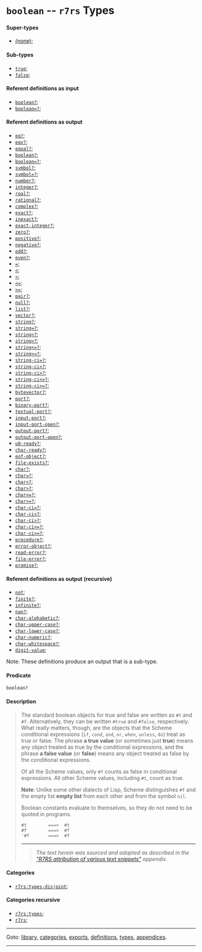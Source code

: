 

<a id='type__r7rs__boolean'></a>

# `boolean` -- `r7rs` Types


<a id='type__r7rs__boolean__super-types'></a>

#### Super-types

 * [(none)](../../r7rs/types/_index.md#toc__r7rs__types);


<a id='type__r7rs__boolean__sub-types'></a>

#### Sub-types

 * [`true`](../../r7rs/types/true.md#type__r7rs__true);
 * [`false`](../../r7rs/types/false.md#type__r7rs__false);


<a id='type__r7rs__boolean__referent-definitions-input'></a>

#### Referent definitions as input

 * [`boolean?`](../../r7rs/definitions/boolean_3f.md#definition__r7rs__boolean_3f);
 * [`boolean=?`](../../r7rs/definitions/boolean_3d_3f.md#definition__r7rs__boolean_3d_3f);


<a id='type__r7rs__boolean__referent-definitions-output'></a>

#### Referent definitions as output

 * [`eq?`](../../r7rs/definitions/eq_3f.md#definition__r7rs__eq_3f);
 * [`eqv?`](../../r7rs/definitions/eqv_3f.md#definition__r7rs__eqv_3f);
 * [`equal?`](../../r7rs/definitions/equal_3f.md#definition__r7rs__equal_3f);
 * [`boolean?`](../../r7rs/definitions/boolean_3f.md#definition__r7rs__boolean_3f);
 * [`boolean=?`](../../r7rs/definitions/boolean_3d_3f.md#definition__r7rs__boolean_3d_3f);
 * [`symbol?`](../../r7rs/definitions/symbol_3f.md#definition__r7rs__symbol_3f);
 * [`symbol=?`](../../r7rs/definitions/symbol_3d_3f.md#definition__r7rs__symbol_3d_3f);
 * [`number?`](../../r7rs/definitions/number_3f.md#definition__r7rs__number_3f);
 * [`integer?`](../../r7rs/definitions/integer_3f.md#definition__r7rs__integer_3f);
 * [`real?`](../../r7rs/definitions/real_3f.md#definition__r7rs__real_3f);
 * [`rational?`](../../r7rs/definitions/rational_3f.md#definition__r7rs__rational_3f);
 * [`complex?`](../../r7rs/definitions/complex_3f.md#definition__r7rs__complex_3f);
 * [`exact?`](../../r7rs/definitions/exact_3f.md#definition__r7rs__exact_3f);
 * [`inexact?`](../../r7rs/definitions/inexact_3f.md#definition__r7rs__inexact_3f);
 * [`exact-integer?`](../../r7rs/definitions/exact-integer_3f.md#definition__r7rs__exact-integer_3f);
 * [`zero?`](../../r7rs/definitions/zero_3f.md#definition__r7rs__zero_3f);
 * [`positive?`](../../r7rs/definitions/positive_3f.md#definition__r7rs__positive_3f);
 * [`negative?`](../../r7rs/definitions/negative_3f.md#definition__r7rs__negative_3f);
 * [`odd?`](../../r7rs/definitions/odd_3f.md#definition__r7rs__odd_3f);
 * [`even?`](../../r7rs/definitions/even_3f.md#definition__r7rs__even_3f);
 * [`=`](../../r7rs/definitions/ZZZZ__3d.md#definition__r7rs__ZZZZ__3d);
 * [`<`](../../r7rs/definitions/ZZZZ__3c.md#definition__r7rs__ZZZZ__3c);
 * [`>`](../../r7rs/definitions/ZZZZ__3e.md#definition__r7rs__ZZZZ__3e);
 * [`<=`](../../r7rs/definitions/ZZZZ__3c_3d.md#definition__r7rs__ZZZZ__3c_3d);
 * [`>=`](../../r7rs/definitions/ZZZZ__3e_3d.md#definition__r7rs__ZZZZ__3e_3d);
 * [`pair?`](../../r7rs/definitions/pair_3f.md#definition__r7rs__pair_3f);
 * [`null?`](../../r7rs/definitions/null_3f.md#definition__r7rs__null_3f);
 * [`list?`](../../r7rs/definitions/list_3f.md#definition__r7rs__list_3f);
 * [`vector?`](../../r7rs/definitions/vector_3f.md#definition__r7rs__vector_3f);
 * [`string?`](../../r7rs/definitions/string_3f.md#definition__r7rs__string_3f);
 * [`string=?`](../../r7rs/definitions/string_3d_3f.md#definition__r7rs__string_3d_3f);
 * [`string<?`](../../r7rs/definitions/string_3c_3f.md#definition__r7rs__string_3c_3f);
 * [`string>?`](../../r7rs/definitions/string_3e_3f.md#definition__r7rs__string_3e_3f);
 * [`string<=?`](../../r7rs/definitions/string_3c_3d_3f.md#definition__r7rs__string_3c_3d_3f);
 * [`string>=?`](../../r7rs/definitions/string_3e_3d_3f.md#definition__r7rs__string_3e_3d_3f);
 * [`string-ci=?`](../../r7rs/definitions/string-ci_3d_3f.md#definition__r7rs__string-ci_3d_3f);
 * [`string-ci<?`](../../r7rs/definitions/string-ci_3c_3f.md#definition__r7rs__string-ci_3c_3f);
 * [`string-ci>?`](../../r7rs/definitions/string-ci_3e_3f.md#definition__r7rs__string-ci_3e_3f);
 * [`string-ci<=?`](../../r7rs/definitions/string-ci_3c_3d_3f.md#definition__r7rs__string-ci_3c_3d_3f);
 * [`string-ci>=?`](../../r7rs/definitions/string-ci_3e_3d_3f.md#definition__r7rs__string-ci_3e_3d_3f);
 * [`bytevector?`](../../r7rs/definitions/bytevector_3f.md#definition__r7rs__bytevector_3f);
 * [`port?`](../../r7rs/definitions/port_3f.md#definition__r7rs__port_3f);
 * [`binary-port?`](../../r7rs/definitions/binary-port_3f.md#definition__r7rs__binary-port_3f);
 * [`textual-port?`](../../r7rs/definitions/textual-port_3f.md#definition__r7rs__textual-port_3f);
 * [`input-port?`](../../r7rs/definitions/input-port_3f.md#definition__r7rs__input-port_3f);
 * [`input-port-open?`](../../r7rs/definitions/input-port-open_3f.md#definition__r7rs__input-port-open_3f);
 * [`output-port?`](../../r7rs/definitions/output-port_3f.md#definition__r7rs__output-port_3f);
 * [`output-port-open?`](../../r7rs/definitions/output-port-open_3f.md#definition__r7rs__output-port-open_3f);
 * [`u8-ready?`](../../r7rs/definitions/u8-ready_3f.md#definition__r7rs__u8-ready_3f);
 * [`char-ready?`](../../r7rs/definitions/char-ready_3f.md#definition__r7rs__char-ready_3f);
 * [`eof-object?`](../../r7rs/definitions/eof-object_3f.md#definition__r7rs__eof-object_3f);
 * [`file-exists?`](../../r7rs/definitions/file-exists_3f.md#definition__r7rs__file-exists_3f);
 * [`char?`](../../r7rs/definitions/char_3f.md#definition__r7rs__char_3f);
 * [`char=?`](../../r7rs/definitions/char_3d_3f.md#definition__r7rs__char_3d_3f);
 * [`char<?`](../../r7rs/definitions/char_3c_3f.md#definition__r7rs__char_3c_3f);
 * [`char>?`](../../r7rs/definitions/char_3e_3f.md#definition__r7rs__char_3e_3f);
 * [`char<=?`](../../r7rs/definitions/char_3c_3d_3f.md#definition__r7rs__char_3c_3d_3f);
 * [`char>=?`](../../r7rs/definitions/char_3e_3d_3f.md#definition__r7rs__char_3e_3d_3f);
 * [`char-ci=?`](../../r7rs/definitions/char-ci_3d_3f.md#definition__r7rs__char-ci_3d_3f);
 * [`char-ci<?`](../../r7rs/definitions/char-ci_3c_3f.md#definition__r7rs__char-ci_3c_3f);
 * [`char-ci>?`](../../r7rs/definitions/char-ci_3e_3f.md#definition__r7rs__char-ci_3e_3f);
 * [`char-ci<=?`](../../r7rs/definitions/char-ci_3c_3d_3f.md#definition__r7rs__char-ci_3c_3d_3f);
 * [`char-ci>=?`](../../r7rs/definitions/char-ci_3e_3d_3f.md#definition__r7rs__char-ci_3e_3d_3f);
 * [`procedure?`](../../r7rs/definitions/procedure_3f.md#definition__r7rs__procedure_3f);
 * [`error-object?`](../../r7rs/definitions/error-object_3f.md#definition__r7rs__error-object_3f);
 * [`read-error?`](../../r7rs/definitions/read-error_3f.md#definition__r7rs__read-error_3f);
 * [`file-error?`](../../r7rs/definitions/file-error_3f.md#definition__r7rs__file-error_3f);
 * [`promise?`](../../r7rs/definitions/promise_3f.md#definition__r7rs__promise_3f);


<a id='type__r7rs__boolean__referent-definitions-output-recursive'></a>

#### Referent definitions as output (recursive)

 * [`not`](../../r7rs/definitions/not.md#definition__r7rs__not);
 * [`finite?`](../../r7rs/definitions/finite_3f.md#definition__r7rs__finite_3f);
 * [`infinite?`](../../r7rs/definitions/infinite_3f.md#definition__r7rs__infinite_3f);
 * [`nan?`](../../r7rs/definitions/nan_3f.md#definition__r7rs__nan_3f);
 * [`char-alphabetic?`](../../r7rs/definitions/char-alphabetic_3f.md#definition__r7rs__char-alphabetic_3f);
 * [`char-upper-case?`](../../r7rs/definitions/char-upper-case_3f.md#definition__r7rs__char-upper-case_3f);
 * [`char-lower-case?`](../../r7rs/definitions/char-lower-case_3f.md#definition__r7rs__char-lower-case_3f);
 * [`char-numeric?`](../../r7rs/definitions/char-numeric_3f.md#definition__r7rs__char-numeric_3f);
 * [`char-whitespace?`](../../r7rs/definitions/char-whitespace_3f.md#definition__r7rs__char-whitespace_3f);
 * [`digit-value`](../../r7rs/definitions/digit-value.md#definition__r7rs__digit-value);

Note:  These definitions produce an output that is a sub-type.


<a id='type__r7rs__boolean__predicate'></a>

#### Predicate

````
boolean?
````


<a id='type__r7rs__boolean__description'></a>

#### Description

> The standard boolean objects for true and false are written as
> `#t` and `#f`.
> Alternatively, they can be written `#true` and `#false`,
> respectively.  What really
> matters, though, are the objects that the Scheme conditional expressions
> (`if`, `cond`, `and`, `or`, `when`, `unless`, `do`) treat as
> true or false.  The phrase __a true value__
> (or sometimes just __true__) means any object treated as true by the
> conditional expressions, and the phrase __a false value__ (or
> __false__) means any object treated as false by the conditional expressions.
> 
> Of all the Scheme values, only `#f`
> counts as false in conditional expressions.
> All other Scheme values, including `#t`,
> count as true.
> 
> **Note**:  Unlike some other dialects of Lisp,
> Scheme distinguishes `#f` and the empty list __empty list__
> from each other and from the symbol `nil`.
> 
> 
> Boolean constants evaluate to themselves, so they do not need to be quoted
> in programs.
> 
> ````
> #t        ===>  #t
> #f        ===>  #f
> '#f       ===>  #f
> ````
> 
> 
> ----
> > *The text herein was sourced and adapted as described in the ["R7RS attribution of various text snippets"](../../r7rs/appendices/attribution.md#appendix__r7rs__attribution) appendix.*


<a id='type__r7rs__boolean__categories'></a>

#### Categories

 * [`r7rs:types-disjoint`](../../r7rs/categories/r7rs_3a_types-disjoint.md#category__r7rs__r7rs_3a_types-disjoint);


<a id='type__r7rs__boolean__categories-recursive'></a>

#### Categories recursive

 * [`r7rs:types`](../../r7rs/categories/r7rs_3a_types.md#category__r7rs__r7rs_3a_types);
 * [`r7rs`](../../r7rs/categories/r7rs.md#category__r7rs__r7rs);

----

Goto: [library](../../r7rs/_index.md#library__r7rs), [categories](../../r7rs/categories/_index.md#toc__r7rs__categories), [exports](../../r7rs/exports/_index.md#toc__r7rs__exports), [definitions](../../r7rs/definitions/_index.md#toc__r7rs__definitions), [types](../../r7rs/types/_index.md#toc__r7rs__types), [appendices](../../r7rs/appendices/_index.md#toc__r7rs__appendices).

----

